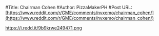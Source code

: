 #Title: Chairman Cohen
#Author: PizzaMakerPH
#Post URL: [https://www.reddit.com/r/GME/comments/nvxemo/chairman_cohen/](https://www.reddit.com/r/GME/comments/nvxemo/chairman_cohen/)


https://i.redd.it/9b9krwe249471.png
